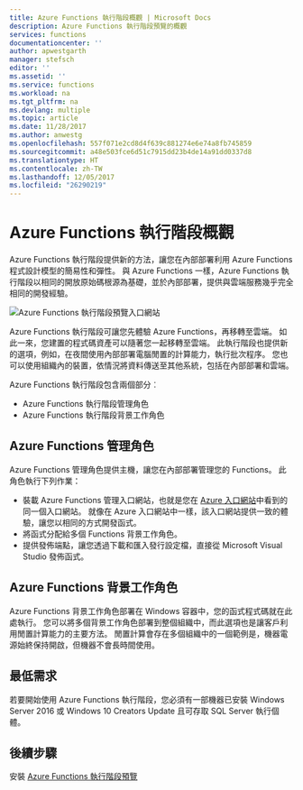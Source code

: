 ```yaml
---
title: Azure Functions 執行階段概觀 | Microsoft Docs
description: Azure Functions 執行階段預覽的概觀
services: functions
documentationcenter: ''
author: apwestgarth
manager: stefsch
editor: ''
ms.assetid: ''
ms.service: functions
ms.workload: na
ms.tgt_pltfrm: na
ms.devlang: multiple
ms.topic: article
ms.date: 11/28/2017
ms.author: anwestg
ms.openlocfilehash: 557f071e2cd8d4f639c881274e6e74a8fb745859
ms.sourcegitcommit: a48e503fce6d51c7915dd23b4de14a91dd0337d8
ms.translationtype: HT
ms.contentlocale: zh-TW
ms.lasthandoff: 12/05/2017
ms.locfileid: "26290219"
---
```

# <a name="azure-functions-runtime-overview"></a>Azure Functions 執行階段概觀

Azure Functions 執行階段提供新的方法，讓您在內部部署利用 Azure Functions 程式設計模型的簡易性和彈性。 與 Azure Functions 一樣，Azure Functions 執行階段以相同的開放原始碼根源為基礎，並於內部部署，提供與雲端服務幾乎完全相同的開發經驗。

![Azure Functions 執行階段預覽入口網站][1]

Azure Functions 執行階段可讓您先體驗 Azure Functions，再移轉至雲端。 如此一來，您建置的程式碼資產可以隨著您一起移轉至雲端。  此執行階段也提供新的選項，例如，在夜間使用內部部署電腦閒置的計算能力，執行批次程序。 您也可以使用組織內的裝置，依情況將資料傳送至其他系統，包括在內部部署和雲端。

Azure Functions 執行階段包含兩個部分︰

* Azure Functions 執行階段管理角色
* Azure Functions 執行階段背景工作角色

## <a name="azure-functions-management-role"></a>Azure Functions 管理角色

Azure Functions 管理角色提供主機，讓您在內部部署管理您的 Functions。 此角色執行下列作業：

* 裝載 Azure Functions 管理入口網站，也就是您在 [Azure 入口網站](https://portal.azure.com)中看到的同一個入口網站。 就像在 Azure 入口網站中一樣，該入口網站提供一致的體驗，讓您以相同的方式開發函式。
* 將函式分配給多個 Functions 背景工作角色。
* 提供發佈端點，讓您透過下載和匯入發行設定檔，直接從 Microsoft Visual Studio 發佈函式。

## <a name="azure-functions-worker-role"></a>Azure Functions 背景工作角色

Azure Functions 背景工作角色部署在 Windows 容器中，您的函式程式碼就在此處執行。  您可以將多個背景工作角色部署到整個組織中，而此選項也是讓客戶利用閒置計算能力的主要方法。  閒置計算會存在多個組織中的一個範例是，機器電源始終保持開啟，但機器不會長時間使用。

## <a name="minimum-requirements"></a>最低需求

若要開始使用 Azure Functions 執行階段，您必須有一部機器已安裝 Windows Server 2016 或 Windows 10 Creators Update 且可存取 SQL Server 執行個體。

## <a name="next-steps"></a>後續步驟

安裝 [Azure Functions 執行階段預覽](https://aka.ms/azafrdoc)

<!--Image references-->
[1]: ./media/functions-runtime-overview/AzureFunctionsRuntime_Portal.png
